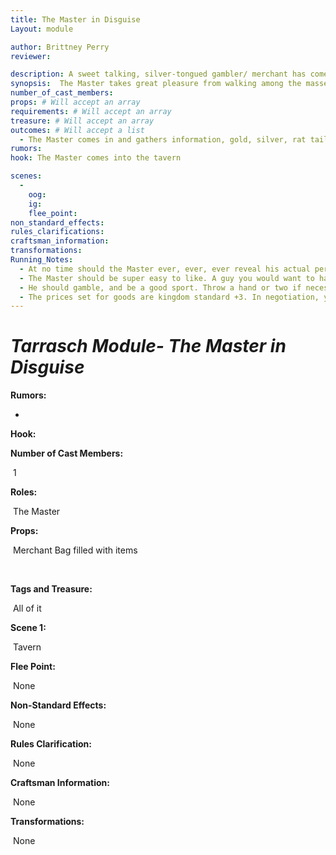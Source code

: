```yaml
---
title: The Master in Disguise
Layout: module

author: Brittney Perry
reviewer: 

description: A sweet talking, silver-tongued gambler/ merchant has come to town to trade and find a good card game.
synopsis:  The Master takes great pleasure from walking among the masses, his actual personality hidden. He is loved by most, but liked by all.. He exchanges currency, has a stock of potions, gasses, scrolls, and components he will sell for a fair coin, and will buy your trinkets at a good price. 
number_of_cast_members: 
props: # Will accept an array
requirements: # Will accept an array
treasure: # Will accept an array
outcomes: # Will accept a list
  - The Master comes in and gathers information, gold, silver, rat tails, and other goods.  
rumors: 
hook: The Master comes into the tavern

scenes: 
  - 
    oog: 
    ig: 
    flee_point: 
non_standard_effects: 
rules_clarifications: 
craftsman_information: 
transformations: 
Running_Notes:
  - At no time should the Master ever, ever, ever reveal his actual persona. The Master's cruel ways should never be reviled. Even the name “The Master” is forbidden.
  - The Master should be super easy to like. A guy you would want to hang out with. A good ol' boy.
  - He should gamble, and be a good sport. Throw a hand or two if necessary to keep people happy.
  - The prices set for goods are kingdom standard +3. In negotiation, you shouldn't go less than 3 of whatever value. For example, you are selling a potion. Kingdom standard is 5 gold. You have them listed for 8 gold, and will negotiate down to 5 gold. Going lower than kingdom is discouraged.
---
```






# *Tarrasch Module- The Master in Disguise* 






**Rumors:**

- 



**Hook:**




**Number of Cast Members:**

​	1



**Roles:**

​	The Master



**Props:**

​	Merchant Bag filled with items

​	

**Tags and Treasure:** 

​	All of it



**Scene 1:** 

​	Tavern



**Flee Point:**

​	None





**Non-Standard Effects:**

​	None





**Rules Clarification:**

​	None



**Craftsman Information:**

​	None



**Transformations:**

​	None




